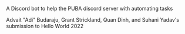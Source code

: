A Discord bot to help the PUBA discord server with automating tasks

Advait "Adi" Budaraju, Grant Strickland, Quan Dinh, and Suhani Yadav's submission to Hello World 2022